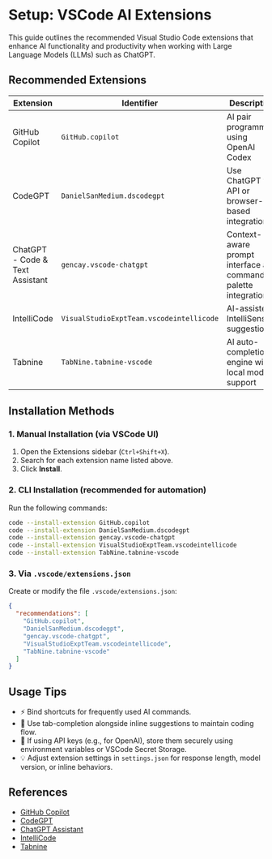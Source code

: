# Setup: VSCode AI Extensions

This guide outlines the recommended Visual Studio Code extensions that enhance AI functionality and productivity when working with Large Language Models (LLMs) such as ChatGPT.

## Recommended Extensions

| Extension                       | Identifier                               | Description                                                    |
| ------------------------------- | ---------------------------------------- | -------------------------------------------------------------- |
| GitHub Copilot                  | `GitHub.copilot`                         | AI pair programming using OpenAI Codex                         |
| CodeGPT                         | `DanielSanMedium.dscodegpt`              | Use ChatGPT via API or browser-based integration               |
| ChatGPT - Code & Text Assistant | `gencay.vscode-chatgpt`                  | Context-aware prompt interface and command palette integration |
| IntelliCode                     | `VisualStudioExptTeam.vscodeintellicode` | AI-assisted IntelliSense suggestions                           |
| Tabnine                         | `TabNine.tabnine-vscode`                 | AI auto-completion engine with local model support             |

## Installation Methods

### 1. Manual Installation (via VSCode UI)

1. Open the Extensions sidebar (`Ctrl+Shift+X`).
2. Search for each extension name listed above.
3. Click **Install**.

### 2. CLI Installation (recommended for automation)

Run the following commands:

```bash
code --install-extension GitHub.copilot
code --install-extension DanielSanMedium.dscodegpt
code --install-extension gencay.vscode-chatgpt
code --install-extension VisualStudioExptTeam.vscodeintellicode
code --install-extension TabNine.tabnine-vscode
```

### 3. Via `.vscode/extensions.json`

Create or modify the file `.vscode/extensions.json`:

```json
{
  "recommendations": [
    "GitHub.copilot",
    "DanielSanMedium.dscodegpt",
    "gencay.vscode-chatgpt",
    "VisualStudioExptTeam.vscodeintellicode",
    "TabNine.tabnine-vscode"
  ]
}
```

## Usage Tips

* ⚡ Bind shortcuts for frequently used AI commands.
* 📌 Use tab-completion alongside inline suggestions to maintain coding flow.
* 🔐 If using API keys (e.g., for OpenAI), store them securely using environment variables or VSCode Secret Storage.
* 💡 Adjust extension settings in `settings.json` for response length, model version, or inline behaviors.

## References

* [GitHub Copilot](https://marketplace.visualstudio.com/items?itemName=GitHub.copilot)
* [CodeGPT](https://marketplace.visualstudio.com/items?itemName=DanielSanMedium.dscodegpt)
* [ChatGPT Assistant](https://marketplace.visualstudio.com/items?itemName=gencay.vscode-chatgpt)
* [IntelliCode](https://marketplace.visualstudio.com/items?itemName=VisualStudioExptTeam.vscodeintellicode)
* [Tabnine](https://marketplace.visualstudio.com/items?itemName=TabNine.tabnine-vscode)
